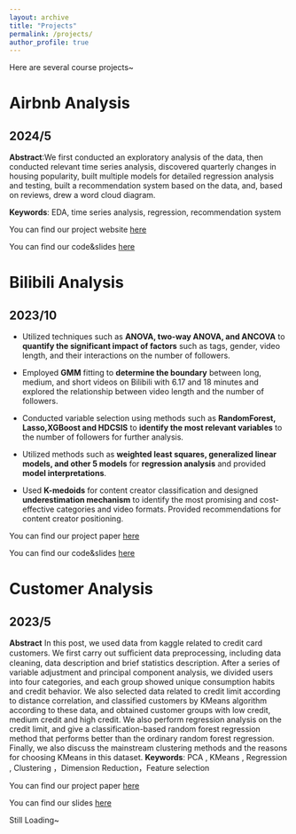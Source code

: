 ```yaml
---
layout: archive
title: "Projects"
permalink: /projects/
author_profile: true
---
```


Here are several course projects~



# Airbnb Analysis
## 2024/5

**Abstract**:We first conducted an exploratory analysis of the data, then conducted relevant time series analysis, discovered quarterly changes in housing popularity, built multiple models for detailed regression analysis and testing, built a recommendation system based on the data, and, based on reviews, drew a word cloud diagram.

**Keywords**: EDA, time series analysis, regression, recommendation system

You can find our project website [here](https://yuewu0301.github.io/Airbnb_analysis/)


You can find our code&slides [here](https://github.com/YueWu0301/Airbnb_analysis)

# Bilibili Analysis
## 2023/10
- Utilized techniques such as **ANOVA, two-way ANOVA, and ANCOVA** to **quantify the significant impact of factors** such as tags, gender, video length, and their interactions on the number of followers.

- Employed **GMM** fitting to **determine the boundary** between long, medium, and short videos on Bilibili with 6.17 and 18 minutes and explored the relationship between video length and the number of followers.

- Conducted variable selection using methods such as **RandomForest, Lasso,XGBoost and HDCSIS** to **identify the most relevant variables** to the number of followers for further analysis.

- Utilized methods such as **weighted least squares,  generalized linear models, and other 5 models** for **regression analysis** and provided **model interpretations**.

- Used **K-medoids** for content creator classification and designed **underestimation mechanism** to identify the most promising and cost-effective categories and video formats. Provided recommendations for content creator positioning.

You can find our project paper [here](../assets/bilibili_analysis.pdf)


You can find our code&slides [here](https://github.com/YueWu0301/Bilibili_analysis)


# Customer Analysis
## 2023/5
**Abstract**
In this post, we used data from kaggle related to credit card customers. We first carry out suﬀicient data
preprocessing, including data cleaning, data description and brief statistics description. After a series of variable adjustment and principal component analysis, we divided users into four categories, and each group showed
unique consumption habits and credit behavior. We also selected data related to credit limit according to distance
correlation, and classified customers by KMeans algorithm according to these data, and obtained customer groups
with low credit, medium credit and high credit. We also perform regression analysis on the credit limit, and
give a classification-based random forest regression method that performs better than the ordinary random forest
regression. Finally, we also discuss the mainstream clustering methods and the reasons for choosing KMeans in
this dataset.
**Keywords**: PCA , KMeans , Regression , Clustering ，Dimension Reduction，Feature selection

You can find our project paper [here](../assets/customer_analysis.pdf)


You can find our slides [here](../assets/customer_analysis.ppt)





Still Loading~

<!-- {% if site.author.googlescholar %}
  <div class="wordwrap">You can also find my articles on <a href="{{site.author.googlescholar}}">my Google Scholar profile</a>.</div>
{% endif %}

{% include base_path %}

{% for post in site.publications reversed %}
  {% include archive-single.html %}
{% endfor %} -->

